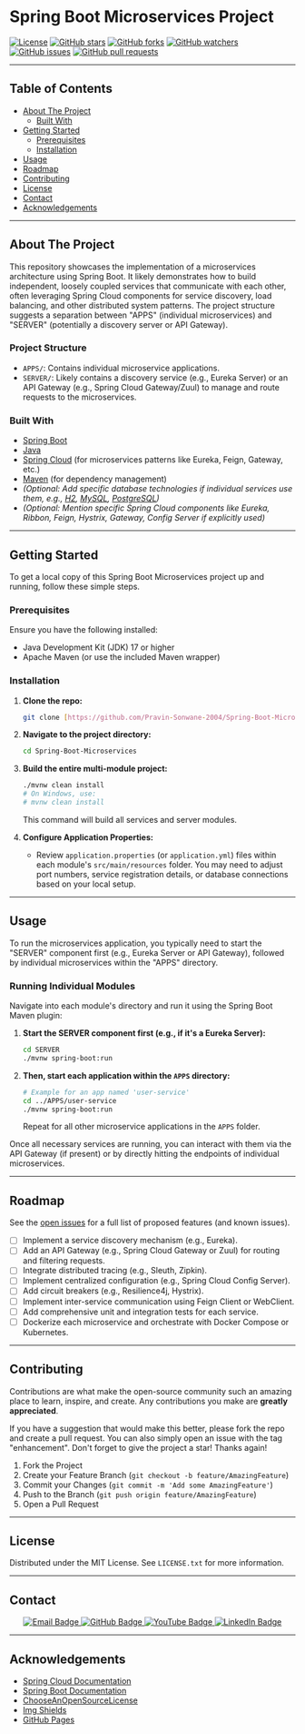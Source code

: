 # Spring Boot Microservices Project

[![License](https://img.shields.io/badge/License-MIT-blue.svg)](https://opensource.org/licenses/MIT)
[![GitHub stars](https://img.shields.io/github/stars/Pravin-Sonwane-2004/Spring-Boot-Microservices.svg?style=social)](https://github.com/Pravin-Sonwane-2004/Spring-Boot-Microservices/stargazers)
[![GitHub forks](https://img.shields.io/github/forks/Pravin-Sonwane-2004/Spring-Boot-Microservices.svg?style=social)](https://github.com/Pravin-Sonwane-2004/Spring-Boot-Microservices/network/members)
[![GitHub watchers](https://img.shields.io/github/watchers/Pravin-Sonwane-2004/Spring-Boot-Microservices.svg?style=social)](https://github.com/Pravin-Sonwane-2004/Spring-Boot-Microservices/watchers)
[![GitHub issues](https://img.shields.io/github/issues/Pravin-Sonwane-2004/Spring-Boot-Microservices.svg)](https://github.com/Pravin-Sonwane-2004/Spring-Boot-Microservices/issues)
[![GitHub pull requests](https://img.shields.io/github/issues-pr/Pravin-Sonwane-2004/Spring-Boot-Microservices.svg)](https://github.com/Pravin-Sonwane-2004/Spring-Boot-Microservices/pulls)

---

## Table of Contents

* [About The Project](#about-the-project)
    * [Built With](#built-with)
* [Getting Started](#getting-started)
    * [Prerequisites](#prerequisites)
    * [Installation](#installation)
* [Usage](#usage)
* [Roadmap](#roadmap)
* [Contributing](#contributing)
* [License](#license)
* [Contact](#contact)
* [Acknowledgements](#acknowledgements)

---

## About The Project

This repository showcases the implementation of a microservices architecture using Spring Boot. It likely demonstrates how to build independent, loosely coupled services that communicate with each other, often leveraging Spring Cloud components for service discovery, load balancing, and other distributed system patterns. The project structure suggests a separation between "APPS" (individual microservices) and "SERVER" (potentially a discovery server or API Gateway).

### Project Structure

* `APPS/`: Contains individual microservice applications.
* `SERVER/`: Likely contains a discovery service (e.g., Eureka Server) or an API Gateway (e.g., Spring Cloud Gateway/Zuul) to manage and route requests to the microservices.

### Built With

* [Spring Boot](https://spring.io/projects/spring-boot)
* [Java](https://www.java.com/)
* [Spring Cloud](https://spring.io/projects/spring-cloud) (for microservices patterns like Eureka, Feign, Gateway, etc.)
* [Maven](https://maven.apache.org/) (for dependency management)
* *(Optional: Add specific database technologies if individual services use them, e.g., [H2](https://www.h2database.com/html/main.html), [MySQL](https://www.mysql.com/), [PostgreSQL](https://www.postgresql.org/))*
* *(Optional: Mention specific Spring Cloud components like Eureka, Ribbon, Feign, Hystrix, Gateway, Config Server if explicitly used)*

---

## Getting Started

To get a local copy of this Spring Boot Microservices project up and running, follow these simple steps.

### Prerequisites

Ensure you have the following installed:

* Java Development Kit (JDK) 17 or higher
* Apache Maven (or use the included Maven wrapper)

### Installation

1.  **Clone the repo:**
    ```bash
    git clone [https://github.com/Pravin-Sonwane-2004/Spring-Boot-Microservices.git](https://github.com/Pravin-Sonwane-2004/Spring-Boot-Microservices.git)
    ```
2.  **Navigate to the project directory:**
    ```bash
    cd Spring-Boot-Microservices
    ```
3.  **Build the entire multi-module project:**
    ```bash
    ./mvnw clean install
    # On Windows, use:
    # mvnw clean install
    ```
    This command will build all services and server modules.

4.  **Configure Application Properties:**
    * Review `application.properties` (or `application.yml`) files within each module's `src/main/resources` folder. You may need to adjust port numbers, service registration details, or database connections based on your local setup.

---

## Usage

To run the microservices application, you typically need to start the "SERVER" component first (e.g., Eureka Server or API Gateway), followed by individual microservices within the "APPS" directory.

### Running Individual Modules

Navigate into each module's directory and run it using the Spring Boot Maven plugin:

1.  **Start the SERVER component first (e.g., if it's a Eureka Server):**
    ```bash
    cd SERVER
    ./mvnw spring-boot:run
    ```
2.  **Then, start each application within the `APPS` directory:**
    ```bash
    # Example for an app named 'user-service'
    cd ../APPS/user-service
    ./mvnw spring-boot:run
    ```
    Repeat for all other microservice applications in the `APPS` folder.

Once all necessary services are running, you can interact with them via the API Gateway (if present) or by directly hitting the endpoints of individual microservices.

---

## Roadmap

See the [open issues](https://github.com/Pravin-Sonwane-2004/Spring-Boot-Microservices/issues) for a full list of proposed features (and known issues).

* [ ] Implement a service discovery mechanism (e.g., Eureka).
* [ ] Add an API Gateway (e.g., Spring Cloud Gateway or Zuul) for routing and filtering requests.
* [ ] Integrate distributed tracing (e.g., Sleuth, Zipkin).
* [ ] Implement centralized configuration (e.g., Spring Cloud Config Server).
* [ ] Add circuit breakers (e.g., Resilience4j, Hystrix).
* [ ] Implement inter-service communication using Feign Client or WebClient.
* [ ] Add comprehensive unit and integration tests for each service.
* [ ] Dockerize each microservice and orchestrate with Docker Compose or Kubernetes.

---

## Contributing

Contributions are what make the open-source community such an amazing place to learn, inspire, and create. Any contributions you make are **greatly appreciated**.

If you have a suggestion that would make this better, please fork the repo and create a pull request. You can also simply open an issue with the tag "enhancement".
Don't forget to give the project a star! Thanks again!

1.  Fork the Project
2.  Create your Feature Branch (`git checkout -b feature/AmazingFeature`)
3.  Commit your Changes (`git commit -m 'Add some AmazingFeature'`)
4.  Push to the Branch (`git push origin feature/AmazingFeature`)
5.  Open a Pull Request

---

## License

Distributed under the MIT License. See `LICENSE.txt` for more information.

---

## Contact

<p align="center">
  <a href="mailto:pravinson@gmail.com">
    <img src="https://img.shields.io/badge/Email-pravinson@gmail.com-red?style=for-the-badge&logo=gmail" alt="Email Badge"/>
  </a>
  <a href="https://github.com/Pravin-Sonwane-2004/Spring-Boot-Microservices">
    <img src="https://img.shields.io/badge/GitHub-Pravin--Sonwane--2004-blue?style=for-the-badge&logo=github" alt="GitHub Badge"/>
  </a>
  <a href="https://www.youtube.com/@ProgrammingWithPravin">
    <img src="https://img.shields.io/badge/YouTube-ProgrammingWithPravin-red?style=for-the-badge&logo=youtube" alt="YouTube Badge"/>
  </a>
  <a href="https://www.linkedin.com/in/pravin-sonwane-079a621ba/">
    <img src="https://img.shields.io/badge/LinkedIn-PravinSonwane-blue?style=for-the-badge&logo=linkedin" alt="LinkedIn Badge"/>
  </a>
</p>

---

## Acknowledgements

* [Spring Cloud Documentation](https://spring.io/projects/spring-cloud)
* [Spring Boot Documentation](https://docs.spring.io/spring-boot/docs/current/reference/html/index.html)
* [ChooseAnOpenSourceLicense](https://choosealicense.com/)
* [Img Shields](https://shields.io/)
* [GitHub Pages](https://pages.github.com)
